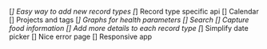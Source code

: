 [*] Easy way to add new record types
[*] Record type specific api
[] Calendar
[] Projects and tags
[*] Graphs for health parameters
[] Search
[] Capture food information
[] Add more details to each record type
[*] Simplify date picker
[] Nice error page
[] Responsive app